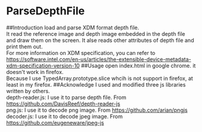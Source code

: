 # ParseDepthFile
##Introduction
load and parse XDM format depth file.<br>
It read the reference image and depth image embedded in the depth file and draw them on the screen.
It alse reads other attributes of depth file and print them out.<br>
For more information on XDM specification, you can refer to https://software.intel.com/en-us/articles/the-extensible-device-metadata-xdm-specification-version-10
##Usage
open index.html in google chrome. it doesn't work in firefox.<br>
Because I use TypedArray.prototype.slice whcih is not support in firefox, at least in my firefox.
##Acknowledge
I used and modified three js libraries written by others.<br>
depth-reader.js: I use it to parse depth file. From https://github.com/DavisReef/depth-reader-js<br>
png.js: I use it to decode png image. From https://github.com/arian/pngjs<br>
decoder.js: I use it to decode jpeg image. From https://github.com/eugeneware/jpeg-js<br>
